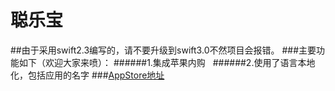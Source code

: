 # 聪乐宝
##由于采用swift2.3编写的，请不要升级到swift3.0不然项目会报错。
###主要功能如下（欢迎大家来喷）：
######1.集成苹果内购   
######2.使用了语言本地化，包括应用的名字
###[AppStore地址](https://itunes.apple.com/us/app/聪乐宝/id1073796861?l=zh&ls=1&mt=8 "聪乐宝")
